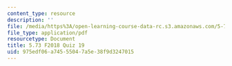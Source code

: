 ```yaml
---
content_type: resource
description: ''
file: /media/https%3A/open-learning-course-data-rc.s3.amazonaws.com/5-73-quantum-mechanics-i-fall-2018/975edf06a74555047a5e38f9d3247015_MIT5_73F18_quiz19.pdf
file_type: application/pdf
resourcetype: Document
title: 5.73 F2018 Quiz 19
uid: 975edf06-a745-5504-7a5e-38f9d3247015
---
```

